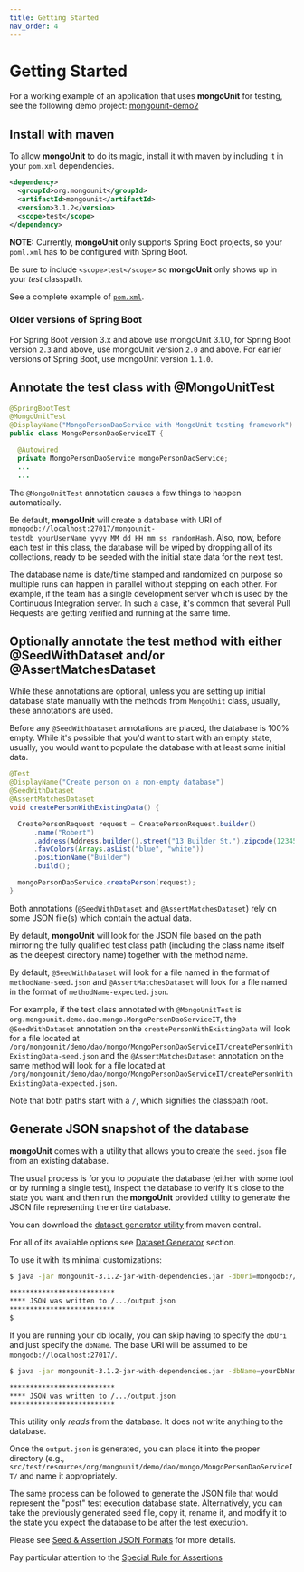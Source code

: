 ```yaml
---
title: Getting Started
nav_order: 4
---
```


# Getting Started

For a working example of an application that uses **mongoUnit** for testing, see the following demo project: [mongounit-demo2](https://github.com/mongounit/mongounit-demo2)

## Install with maven

To allow **mongoUnit** to do its magic, install it with maven by including it in your `pom.xml` dependencies.

```xml
<dependency>
  <groupId>org.mongounit</groupId>
  <artifactId>mongounit</artifactId>
  <version>3.1.2</version>
  <scope>test</scope>
</dependency>
```

**NOTE:** Currently, **mongoUnit** only supports Spring Boot projects, so your `poml.xml` has to be configured with Spring Boot.

Be sure to include `<scope>test</scope>` so **mongoUnit** only shows up in your *test* classpath.

See a complete example of [`pom.xml`](https://github.com/mongounit/mongounit-demo2/blob/master/pom.xml).

### Older versions of Spring Boot

For Spring Boot version 3.x and above use mongoUnit 3.1.0, for Spring Boot version `2.3` and above, use mongoUnit version `2.0` and above. For earlier versions of Spring Boot, use mongoUnit version `1.1.0`.

## Annotate the test class with @MongoUnitTest

```java
@SpringBootTest
@MongoUnitTest
@DisplayName("MongoPersonDaoService with MongoUnit testing framework")
public class MongoPersonDaoServiceIT {

  @Autowired
  private MongoPersonDaoService mongoPersonDaoService;
  ...
  ...
```

The `@MongoUnitTest` annotation causes a few things to happen automatically.

Be default, **mongoUnit** will create a database with URI of `mongodb://localhost:27017/mongounit-testdb_yourUserName_yyyy_MM_dd_HH_mm_ss_randomHash`. Also, now, before each test in this class, the database will be wiped by dropping all of its collections, ready to be seeded with the initial state data for the next test.

The database name is date/time stamped and randomized on purpose so multiple runs can happen in parallel without stepping on each other. For example, if the team has a single development server which is used by the Continuous Integration server. In such a case, it's common that several Pull Requests are getting verified and running at the same time.

## Optionally annotate the test method with either @SeedWithDataset and/or @AssertMatchesDataset

While these annotations are optional, unless you are setting up initial database state manually with the methods from `MongoUnit` class, usually, these annotations are used.

Before any `@SeedWithDataset` annotations are placed, the database is 100% empty. While it's possible that you'd want to start with an empty state, usually, you would want to populate the database with at least some initial data.

```java
@Test
@DisplayName("Create person on a non-empty database")
@SeedWithDataset
@AssertMatchesDataset
void createPersonWithExistingData() {

  CreatePersonRequest request = CreatePersonRequest.builder()
      .name("Robert")
      .address(Address.builder().street("13 Builder St.").zipcode(12345).build())
      .favColors(Arrays.asList("blue", "white"))
      .positionName("Builder")
      .build();

  mongoPersonDaoService.createPerson(request);
}
```

Both annotations (`@SeedWithDataset` and `@AssertMatchesDataset`) rely on some JSON file(s) which contain the actual data.

By default, **mongoUnit** will look for the JSON file based on the path mirroring the fully qualified test class path (including the class name itself as the deepest directory name) together with the method name.

By default, `@SeedWithDataset` will look for a file named in the format of `methodName-seed.json` and `@AssertMatchesDataset` will look for a file named in the format of `methodName-expected.json`.

For example, if the test class annotated with `@MongoUnitTest` is `org.mongounit.demo.dao.mongo.MongoPersonDaoServiceIT`, the `@SeedWithDataset` annotation on the `createPersonWithExistingData` will look for a file located at `/org/mongounit/demo/dao/mongo/MongoPersonDaoServiceIT/createPersonWithExistingData-seed.json` and the `@AssertMatchesDataset` annotation on the same method will look for a file located at `/org/mongounit/demo/dao/mongo/MongoPersonDaoServiceIT/createPersonWithExistingData-expected.json`.

Note that both paths start with a `/`, which signifies the classpath root.

## Generate JSON snapshot of the database

**mongoUnit** comes with a utility that allows you to create the `seed.json` file from an existing database.

The usual process is for you to populate the database (either with some tool or by running a single test), inspect the database to verify it's close to the state you want and then run the **mongoUnit** provided utility to generate the JSON file representing the entire database.

You can download the [dataset generator utility](https://repo1.maven.org/maven2/org/mongounit/mongounit/3.1.2/mongounit-3.1.2-jar-with-dependencies.jar) from maven central. 

For all of its available options see [Dataset Generator](https://mongounit.org/dataset-generator-utility.html) section.

To use it with its minimal customizations:

```bash
$ java -jar mongounit-3.1.2-jar-with-dependencies.jar -dbUri=mongodb://localhost:27017/yourDbName

**************************
**** JSON was written to /.../output.json
**************************
$ 
```

If you are running your db locally, you can skip having to specify the `dbUri` and just specify the `dbName`. The base URI will be assumed to be `mongodb://localhost:27017/`.

```bash
$ java -jar mongounit-3.1.2-jar-with-dependencies.jar -dbName=yourDbName

**************************
**** JSON was written to /.../output.json
**************************
```

This utility only *reads* from the database. It does not write anything to the database.

Once the `output.json` is generated, you can place it into the proper directory (e.g., `src/test/resources/org/mongounit/demo/dao/mongo/MongoPersonDaoServiceIT/` and name it appropriately.

The same process can be followed to generate the JSON file that would represent the "post" test execution database state. Alternatively, you can take the previously generated seed file, copy it, rename it, and modify it to the state you expect the database to be after the test execution.

Please see [Seed & Assertion JSON Formats](https://mongounit.org/json-format.html) for more details. 

Pay particular attention to the [Special Rule for Assertions](https://mongounit.org/json-format.html#special-rule-for-assertions)

